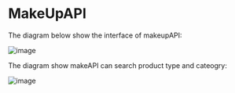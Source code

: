 # MakeUpAPI

The diagram below show the interface of makeupAPI:


![image](https://user-images.githubusercontent.com/44765666/48274469-55b90080-e47e-11e8-9256-5fc95d0a1730.png)

The diagram show makeAPI can search product type and cateogry:


![image](https://user-images.githubusercontent.com/44765666/48275265-0b388380-e480-11e8-9ba4-f9a9f3df7c54.png)
